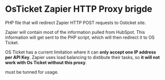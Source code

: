 # OsTicket Zapier HTTP Proxy brigde

PHP file that will redirect Zapier HTTP POST requests to Osticket site.


Zapier will contain most of the information pulled from HubSpot. 
This information will get sent to the PHP script, which will then redirect it to OS Ticket.

OS Ticket has a current limitation where it can **only accept one IP address per API Key**. 
Zapier uses load balancing to distibute their tasks, so **it will not work with Os Ticket without this proxy**.

must be tunned for usage.
